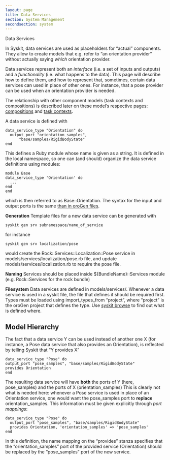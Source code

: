 ```yaml
---
layout: page
title: Data Services
section: System Management
secondsection: system
---
```

<div class="content2">
<div class="content2-pagetitle">Data Services</div>
<div class="content2-container line-box">
<div class="content2-container-1col">



<p>In Syskit, data services are used as placeholders for &ldquo;actual&rdquo; components. They
allow to create models that e.g. refer to &ldquo;an orientation provider&rdquo; without
actually saying <em>which</em> orientation provider.</p>

<p>Data services represent both an <em>interface</em> (i.e. a set of inputs and outputs)
and a <em>functionality</em> (i.e. what happens to the data). This page will describe
how to define them, and how to represent that, sometimes, certain data services
can used in place of other ones. For instance, that a pose provider can be used
when an orientation provider is needed.</p>

<p>The relationship with other component models (task contexts and compositions)
is described later on these model&rsquo;s respective pages: <a href="compositions.html">compositions</a> and
<a href="task_contexts.html">task contexts</a>.</p>

<p>A data service is defined with</p>

<pre><code class="language-ruby">data_service_type "Orientation" do
  output_port "orientation_samples",
      "base/samples/RigidBodyState"
end
</code></pre>

<p>This defines a Ruby module whose name is given as a string. It is defined in the
local namespace, so one can (and should) organize the data service definitions
using modules:</p>

<pre><code class="language-ruby">module Base
data_service_type 'Orientation' do
  ...
end
end
</code></pre>

<p>which is then referred to as Base::Orientation. The syntax for the input and
output ports is the same <a href="../orogen/task_interface.html#ports">than in oroGen files</a>.</p>

<div class="block">
<p><strong>Generation</strong> Template files for a new data service can be generated with</p>

<pre><code>syskit gen srv subnamespace/name_of_service
</code></pre>

<p>for instance</p>

<pre><code>syskit gen srv localization/pose
</code></pre>

<p>would create the Rock::Services::Localization::Pose service in
models/services/localization/pose.rb file, and update
models/services/localization.rb to require the pose file.</p>
</div>

<p class="block"><strong>Naming</strong> Services should be placed inside ${BundleName}::Services module (e.g.
Rock::Services for the rock bundle)</p>

<p class="block"><strong>Filesystem</strong> Data services are defined in models/services/. Whenever a data
service is used in a syskit file, the file that defines it should be required
first. Types must be loaded using import_types_from &ldquo;project&rdquo;, where &ldquo;project&rdquo;
is the oroGen project that defines the type. Use <a href="general_concept.html#browsing">syskit
browse</a> to find out what is defined where.</p>

<h2 id="model-hierarchy">Model Hierarchy</h2>
<p>The fact that a data service Y can be used instead of another one X (for instance, a Pose
data service that also provides an Orientation), is reflected by telling Syskit
that &ldquo;Y provides X&rdquo;</p>

<pre><code class="language-ruby">data_service_type "Pose" do
output_port "pose_samples", "base/samples/RigidBodyState"
provides Orientation
end
</code></pre>

<p>The resulting data service will have <strong>both</strong> the ports of Y (here,
pose_samples) and the ports of X (orientation_samples) This is clearly not what
is needed here: whenever a Pose service is used in place of an Orientation
service, one would want the pose_samples port to <strong>replace</strong>
orientation_samples. This information must be given explicitly through <em>port
mappings</em>:</p>

<pre><code class="language-ruby">data_service_type "Pose" do
  output_port "pose_samples", "base/samples/RigidBodyState"
  provides Orientation, 'orientation_samples' =&gt; 'pose_samples'
end
</code></pre>

<p>In this definition, the name mapping on the &ldquo;provides&rdquo; stanza specifies that the
&ldquo;orientation_samples&rdquo; port of the provided service (Orientation) should be
replaced by the &ldquo;pose_samples&rdquo; port of the new service.</p>



</div>
</div>
</div>
